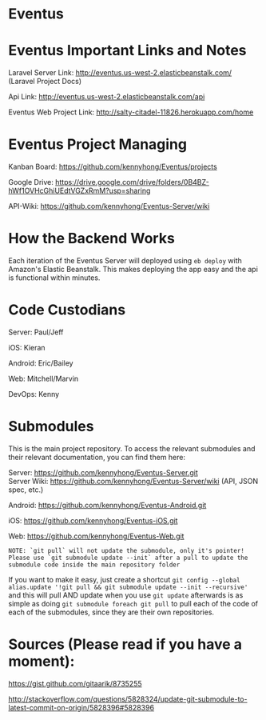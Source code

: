 # Eventus

# Eventus Important Links and Notes

Laravel Server Link: http://eventus.us-west-2.elasticbeanstalk.com/ (Laravel Project Docs)

Api Link: http://eventus.us-west-2.elasticbeanstalk.com/api

Eventus Web Project Link: http://salty-citadel-11826.herokuapp.com/home

# Eventus Project Managing

Kanban Board: https://github.com/kennyhong/Eventus/projects

Google Drive: https://drive.google.com/drive/folders/0B4BZ-hWf1OVHcGhiUEdtVGZxRmM?usp=sharing

API-Wiki: https://github.com/kennyhong/Eventus-Server/wiki

# How the Backend Works

Each iteration of the Eventus Server will deployed using `eb deploy` with Amazon's Elastic Beanstalk. This makes deploying the app easy and the api is functional within minutes.

# Code Custodians

Server: Paul/Jeff

iOS: Kieran

Android: Eric/Bailey

Web: Mitchell/Marvin

DevOps: Kenny

# Submodules

This is the main project repository. To access the relevant submodules and their relevant documentation, you can find them here:

Server: https://github.com/kennyhong/Eventus-Server.git  
Server Wiki: https://github.com/kennyhong/Eventus-Server/wiki (API, JSON spec, etc.)  

Android: https://github.com/kennyhong/Eventus-Android.git

iOS: https://github.com/kennyhong/Eventus-iOS.git

Web: https://github.com/kennyhong/Eventus-Web.git

    NOTE: `git pull` will not update the submodule, only it's pointer! Please use `git submodule update --init` after a pull to update the submodule code inside the main repository folder
    
If you want to make it easy, just create a shortcut `git config --global alias.update '!git pull && git submodule update --init --recursive'` and this will pull AND update when you use `git update`
afterwards is as simple as doing `git submodule foreach git pull` to pull each of the code of each of the submodules, since they are their own repositories.

# Sources (Please read if you have a moment):

https://gist.github.com/gitaarik/8735255

http://stackoverflow.com/questions/5828324/update-git-submodule-to-latest-commit-on-origin/5828396#5828396
